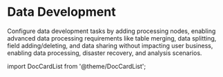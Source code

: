# Data Development

Configure data development tasks by adding processing nodes, enabling advanced data processing requirements like table merging, data splitting, field adding/deleting, and data sharing without impacting user business, enabling data processing, disaster recovery, and analysis scenarios.

import DocCardList from '@theme/DocCardList';

<DocCardList />